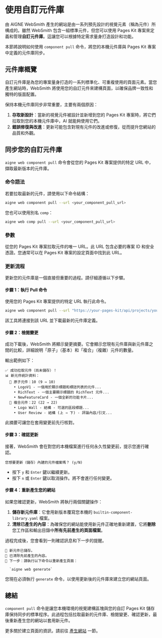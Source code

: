 # 使用自訂元件庫

由 AIGNE WebSmith 產生的網站是由一系列預先設計的視覺元素（稱為元件）所構成的。雖然 WebSmith 包含一組標準元件，但您可以使用 Pages Kit 專案來定義和管理**自訂元件庫**。這讓您可以根據特定需求量身打造設計和功能。

本節將說明如何使用 `component pull` 命令，將您的本機元件庫與 Pages Kit 專案中定義的元件庫同步。

## 元件庫概覽

自訂元件庫是為您的專案量身打造的一系列標準化、可重複使用的頁面元素。當您產生網站時，WebSmith 將使用您的自訂元件來建構頁面，以確保品牌一致性和獨特的版面配置。

保持本機元件庫同步非常重要，主要有兩個原因：
1.  **存取新設計**：當新的視覺元件被設計並新增到您的 Pages Kit 專案時，將它們拉取到您的本機元件庫中，AI 就能夠使用它們。
2.  **錯誤修復與改進**：更新可能包含對現有元件的改進或修復，從而提升您網站的品質和外觀。

## 同步您的自訂元件庫

`aigne web component pull` 命令會從您的 Pages Kit 專案提供的特定 URL 中，擷取最新版本的元件庫。

### 命令語法

若要拉取最新的元件，請使用以下命令結構：

```bash
aigne web component pull --url <your_component_pull_url>
```

您也可以使用別名 `comp`：

```bash
aigne web comp pull --url <your_component_pull_url>
```

### 參數

<x-field-group>
  <x-field data-name="--url" data-type="string" data-required="true">
    <x-field-desc markdown>從您的 Pages Kit 專案拉取元件的唯一 URL。此 URL 包含必要的專案 ID 和安全憑證。您通常可以在 Pages Kit 專案的設定頁面中找到此 URL。</x-field-desc>
  </x-field>
</x-field-group>

### 更新流程

更新您的元件庫是一個直接但重要的過程。請仔細遵循以下步驟。

#### 步驟 1：執行 Pull 命令

使用您的 Pages Kit 專案提供的特定 URL 執行此命令。

```bash
aigne web component pull --url "https://your-pages-kit/api/projects/your-project-id/components/pull?secret=your-secret&hash=your-hash"
```

該工具將連接到該 URL 並下載最新的元件庫定義。

#### 步驟 2：檢閱變更

成功下載後，WebSmith 將顯示變更摘要。它會顯示您現有元件庫與新元件庫之間的比較，詳細說明「原子」（基本）和「複合」（複雜）元件的數量。

輸出範例如下：

```
✅ 成功拉取元件（尚未儲存）！
📊 新元件統計資料：
  🔹 原子元件：10 (9 → 10)
    • LogoV1 - 一個用於顯示標題和標誌列表的元件...
    • RichText - 一個主要顯示標題的 RichText 元件...
    • NewFeatureCard - 一個全新的功能卡片...
  🧩 複合元件：22 (22 → 22)
    • Logo Wall - 結構 - 可選的區段標題...
    • User Review - 結構 (上 → 下) - 評論內容/引文...
```

此摘要可讓您在套用變更前先行核對。

#### 步驟 3：確認更新

接著，WebSmith 會在對您的本機檔案進行任何永久性變更前，提示您進行確認。

```
您想要更新（儲存）內建的元件檔案嗎？ (y/N)
```

-   按下 `y` 和 `Enter` 鍵以繼續更新。
-   按下 `n` 或 `Enter` 鍵以取消操作。將不會進行任何變更。
 
#### 步驟 4：重新產生您的網站

如果您確認更新，WebSmith 將執行兩個關鍵操作：

1.  **儲存新元件庫**：它會用新版本覆寫您本機的 `builtin-component-library.yaml` 檔案。
2.  **清除已產生的內容**：為確保您的網站能使用新元件正確地重新建置，它將**刪除**您工作區和輸出目錄中**所有先前產生的頁面檔案**。

過程完成後，您會看到一則確認訊息和下一步的提醒。

```
💾 新元件已儲存。
🧹 已清除先前產生的內容。
🚀 下一步：請執行以下命令以重新產生頁面：

  `aigne web generate`
```

您現在必須執行 `generate` 命令，以使用更新後的元件庫來建立您的網站頁面。

## 總結

`component pull` 命令是讓您本機環境的視覺建構區塊與您的自訂 Pages Kit 儲存庫保持同步的標準程序。此過程包括拉取最新的元件庫、檢閱變更、確認更新，最後重新產生您的網站以套用新元件。

更多關於建立頁面的資訊，請前往 [產生網站](./core-tasks-generating-a-website.md) 一節。